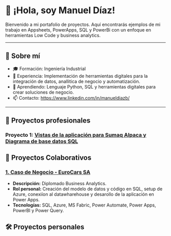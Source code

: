 # 👋 ¡Hola, soy Manuel Díaz!

Bienvenido a mi portafolio de proyectos. Aquí encontrarás ejemplos de mi trabajo en Appsheets, PowerApps, SQL y PowerBi con un enfoque en herramientas Low Code y business analytics.

---

## 🚀 Sobre mí
- 🎓 Formación: Ingeniería Industrial
- 💼 Experiencia: Implementación de herramientas digitales para la integración de datos, anallitica de negocio y automatización.
- 🌱 Aprendiendo: Lenguaje Python, SQL y herramientas digitales para crear soluciones de negocio.
- 📫 Contacto: https://www.linkedin.com/in/manueldiazb/

---

## 📂 Proyectos profesionales

### Proyecto 1: [Vistas de la aplicación para Sumaq Alpaca y Diagrama de base datos SQL](AppSheet/)


## 🤝 Proyectos Colaborativos

### [1. Caso de Negocio - EuroCars SA](https://grupo3p.github.io/SKODA/)
- **Descripción:** Diplomado Business Analytics.
- **Rol personal:** Creación del modelo de datos y código en SQL, setup de Azure, conexiíon al datawharehouse y desarollo de la aplicación en Power Apps.
- **Tecnologías:** SQL, Azure, MS Fabric, Power Automate, Power Apps, PowerBI y Power Query.

## 🛠️ Proyectos personales



